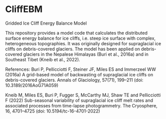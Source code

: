 # CliffEBM
Gridded Ice Cliff Energy Balance Model

This repository provides a model code that calculates the distributed surface energy balance for ice cliffs, i.e. steep ice surface with complex, heterogeneous topographies. It was originally designed for supraglacial ice cliffs on debris-covered glaciers.
The model has been applied on debris-covered glaciers in the Nepalese Himalayas (Buri et al., 2016a) and in Southeast Tibet (Kneib et al., 2022).

References:
Buri P, Pellicciotti F, Steiner JF, Miles ES and Immerzeel WW (2016a) A grid-based model of backwasting of supraglacial ice cliffs on debris-covered glaciers. Annals of Glaciology, 57(71), 199–211 (doi: 10.3189/2016AoG71A059)

Kneib M, Miles ES, Buri P, Fugger S, McCarthy MJ, Shaw TE and Pellicciotti F (2022) Sub-seasonal variability of supraglacial ice cliff melt rates and associated processes from time-lapse photogrammetry. The Cryosphere, 16, 4701–4725 (doi: 10.5194/tc-16-4701-2022)
